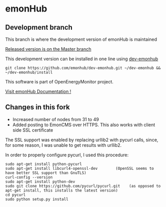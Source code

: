 emonHub
=======

Development branch
------------------

This branch is where the development version of emonHub is maintained

[Released version is on the Master branch](https://github.com/emonhub/emonhub/blob/master/README.md)

This development version can be installed in one line using [dev-emonhub](https://github.com/emonhub/dev-emonhub/blob/master/README.md)

    git clone https://github.com/emonhub/dev-emonhub.git ~/dev-emonhub && ~/dev-emonhub/install

This software is part of OpenEnergyMonitor project.

[Visit emonHub Documentation !](http://emonhub.org)

Changes in this fork
------------------
* Increased number of nodes from 31 to 49
* Added posting to EmonCMS over HTTPS. This also works with client side SSL certificate

The SSL support was enabled by replacing urllib2 with pycurl calls, since, for some reason, I was unable to get results with urllib2.

In order to properly configure pycurl, I used this procedure: 

    sudo apt-get install python-pycurl
    sudo apt-get install libcurl4-openssl-dev        (OpenSSL seems to have better SSL support than GnuTLS)
    curl-config --version
    sudo apt-get install python-dev
    sudo git clone https://github.com/pycurl/pycurl.git    (as opposed to apt-get install, this installs the latest version)
    cd pycurl
    sudo python setup.py install 


